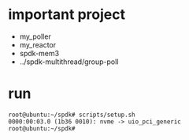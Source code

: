 

# important project

+  my_poller  
+  my_reactor  
+  spdk-mem3   
+  ../spdk-multithread/group-poll   


# run

```
root@ubuntu:~/spdk# scripts/setup.sh
0000:00:03.0 (1b36 0010): nvme -> uio_pci_generic
root@ubuntu:~/spdk# 
```



